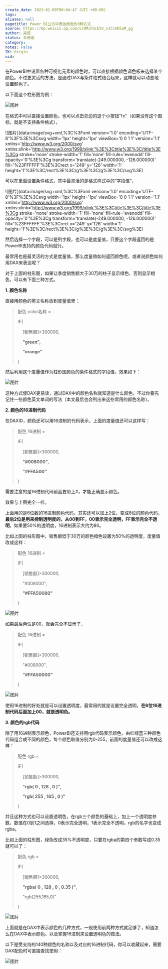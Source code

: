 ```yaml
---
create_date: 2023-01-09T00:04:47 (UTC +08:00)
tags: 
aliases: null
pagetitle: Power BI公式中表达颜色的3种方式
source: https://mp.weixin.qq.com/s/OMiFdcb5V_nJCckK5aM_gg
author: 采悟
status: 未阅读
category: 
notes: False
ZK: Origin
uid: 
---
```


在PowerBI中设置各种可视化元素的颜色时，可以直接根据颜色调色板来选择某个颜色。不过更灵活的方法，是通过DAX与条件格式结合起来，这样就可以动态地设置颜色了。

以下面这个柱形图为例：  

![图片](https://mmbiz.qpic.cn/mmbiz_png/aHEbZtANQJOuiaKKng94tBP0vr9Kbac9fSLNrjEsziaj5MwPRqvFGHZePkbRXGsicBTwibo4BhL5mHA6KLwicMlJqiaw/640?wx_fmt=png&wxfrom=5&wx_lazy=1&wx_co=1)

在格式中可以直接设置颜色，也可以点击旁边的这个小按钮"fx"（如果没有这个图标，就是不支持条件格式），

![图片](data:image/svg+xml,%3C%3Fxml version='1.0' encoding='UTF-8'%3F%3E%3Csvg width='1px' height='1px' viewBox='0 0 1 1' version='1.1' xmlns='http://www.w3.org/2000/svg' xmlns:xlink='http://www.w3.org/1999/xlink'%3E%3Ctitle%3E%3C/title%3E%3Cg stroke='none' stroke-width='1' fill='none' fill-rule='evenodd' fill-opacity='0'%3E%3Cg transform='translate(-249.000000, -126.000000)' fill='%23FFFFFF'%3E%3Crect x='249' y='126' width='1' height='1'%3E%3C/rect%3E%3C/g%3E%3C/g%3E%3C/svg%3E)

可以在里面设置条件格式，其中最灵活的是格式样式中的“字段值”，

![图片](data:image/svg+xml,%3C%3Fxml version='1.0' encoding='UTF-8'%3F%3E%3Csvg width='1px' height='1px' viewBox='0 0 1 1' version='1.1' xmlns='http://www.w3.org/2000/svg' xmlns:xlink='http://www.w3.org/1999/xlink'%3E%3Ctitle%3E%3C/title%3E%3Cg stroke='none' stroke-width='1' fill='none' fill-rule='evenodd' fill-opacity='0'%3E%3Cg transform='translate(-249.000000, -126.000000)' fill='%23FFFFFF'%3E%3Crect x='249' y='126' width='1' height='1'%3E%3C/rect%3E%3C/g%3E%3C/g%3E%3C/svg%3E)

然后选择一个字段，可以是列字段，也可以是度量值，只要这个字段返回的是PowerBI支持的颜色代码就行。

最常用也是最灵活的方式是度量值，那么度量值如何返回颜色呢，或者说颜色如何用DAX来表达呢？

对于上面的柱形图，如果让季度销售额大于30万的柱子显示绿色、否则显示橙色，可以有下面三种方式。

**1\. 颜色名称**

直接用颜色的英文名称放到度量值里：  

> 配色 color名称 = 
> 
> IF(
> 
>     \[销售额\]>300000,
> 
>     **"green",**
> 
>     **"orange"**
> 
> )

然后利用这个度量值作为柱形图颜色的条件格式的字段值，效果如下：  

![图片](https://mmbiz.qpic.cn/mmbiz_png/aHEbZtANQJOuiaKKng94tBP0vr9Kbac9fSGG2nNWHJq3Gd9oqq8un1xibSspIUdbAeyfmYsxoudGRCalIOuWAGCg/640?wx_fmt=png&wxfrom=5&wx_lazy=1&wx_co=1)

这种方式使DAX更易读，通过DAX中的颜色名称就知道是什么颜色，不过你要先记住一些颜色英文单词的写法（本文最后也会列出来这些常用的颜色名称）。

**2\. 颜色的16进制代码**

在DAX中，颜色还可以用16进制的代码表示，上面的度量值还可以这样写：  

> 配色 16进制 = 
> 
> IF(
> 
>     \[销售额\]>300000,
> 
>     **"#008000",**
> 
>     **"#FFA500"**
> 
> )

需要注意的是16进制代码前面要带上#，才能正确显示颜色。

效果与上图完全一样。

上面用的是6位数的16进制颜色代码，其实还可以加上2位，变成8位的颜色代码，**最后2位是用来控制透明度的，从00到FF，00表示完全透明，FF表示完全不透明**，如果要50%的透明度，16进制表示大约为80。

比如上图的柱形图中，销售额低于30万的颜色橙色设置为50%的透明度，度量值改成这样：  

> 配色 16进制 = 
> 
> IF(
> 
>     \[销售额\]>300000,
> 
>     "#008000",
> 
>     **"#FFA50080"**
> 
> )

![图片](https://mmbiz.qpic.cn/mmbiz_png/aHEbZtANQJOuiaKKng94tBP0vr9Kbac9faGwxVL9wJFxgIsULicz46SMIcwmMLScia4hbYVEmofL0Vib68GJUnXRrw/640?wx_fmt=png&wxfrom=5&wx_lazy=1&wx_co=1)

如果最后两位是00，就会完全不显示了，

> 配色 16进制 = 
> 
> IF(
> 
>     \[销售额\]>300000,
> 
>     "#008000",
> 
>     **"#FFA50000"**
> 
> )

![图片](https://mmbiz.qpic.cn/mmbiz_png/aHEbZtANQJOuiaKKng94tBP0vr9Kbac9fcB6MyxJyBwJnVORIxNXBTMEocf2EwQ9Vw1q4pqiaBPMqPXDcqoE4d4g/640?wx_fmt=png&wxfrom=5&wx_lazy=1&wx_co=1)

使用16进制的好处就是可以设置透明度，最常用的就是设置完全透明，**在6位16进制代码后面加上00，就是透明色。**

**3\. 颜色的rgb代码**

除了用16进制表示颜色，PowerBI还支持用rgb代码表示颜色，由红绿蓝三种颜色代码组合成不同的颜色，每个颜色取值分别为0-255，前面的度量值还可以改成这样：

> 配色 rgb = 
> 
> IF(
> 
>     \[销售额\]>300000,
> 
>     **"rgb( 0 , 128 , 0 )",**
> 
>     **"rgb( 255 , 165 , 0 )"**
> 
> )

并且这种方式也可以设置透明色，在rgb三个颜色的基础上，加上一个透明度参数，数值在0到1之间选择，0表示完全透明，1表示完全不透明，rgb的名字也变成rgba。

比如上面的柱形图，绿色改成35%不透明度，只要在rgba的第四个参数写成0.35就可以了：

> 配色 rgb = 
> 
> IF(
> 
>     \[销售额\]>300000,
> 
>     **"rgba( 0 , 128 , 0 , 0.35 )"**,
> 
>     "rgb(255,165,0)"
> 
> )

![图片](https://mmbiz.qpic.cn/mmbiz_png/aHEbZtANQJOuiaKKng94tBP0vr9Kbac9fuJiadxOcSbya8bKAibHUbzIATUBgtvZSKrR1ZRX398DeSdsMgH1bczUw/640?wx_fmt=png&wxfrom=5&wx_lazy=1&wx_co=1)

上面就是在DAX中表示颜色的几种方式，一般使用前两种方式就足够了，知道怎么在DAX中表示颜色，以及掌握16进制来设置透明色的做法。

以下是受支持的140种颜色的名称以及对应的16进制代码，你可以收藏起来，需要DAX配色时可直接查找使用：

![图片](https://mmbiz.qpic.cn/mmbiz_png/aHEbZtANQJOSoMP4DusOGaSZslnb182hCXwGv4lSN9ZsHXCXOfZLqXPm8yhsFWus6Y5Dec9fyy0juB4puOuZJA/640?wx_fmt=png&wxfrom=5&wx_lazy=1&wx_co=1)
